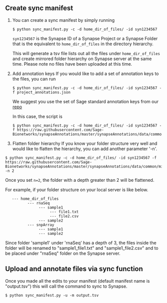 ## Create sync manifest
1. You can create a sync manifest by simply running 
   ```   
   $ python sync_manifest.py -c -d home_dir_of_files/ -id syn1234567
   ```
   `syn1234567` is the Synapse ID of a Synapse Project or a Synapse Folder that is the equivalent to `home_dir_of_files` in the directory hierarchy. 

    This will generate a tsv file lists out all the files under `home_dir_of_files` and create mirrored folder hierarchy on Synapse server at the same time. Please note no files have been uploaded at this time. 

2. Add annotation keys
   If you would like to add a set of annotation keys to the files, you can run
   ```
   $ python sync_manifest.py -c -d home_dir_of_files/ -id syn1234567 -f project_annotations.json
   ```
   We suggest you use the set of Sage standard annotation keys from our [repo](https://raw.githubusercontent.com/Sage-Bionetworks/synapseAnnotations/master/synapseAnnotations/data/common/minimal_Sage_standard.json)
     
   In this case, the script is 
   ```
   $ python sync_manifest.py -c -d home_dir_of_files/ -id syn1234567 -f https://raw.githubusercontent.com/Sage-Bionetworks/synapseAnnotations/master/synapseAnnotations/data/common/minimal_Sage_standard.json
   ```
3. Flatten folder hierarchy
   If you know your folder structure very well and would like to flatten the hierarchy, you can add another parameter '-n'.
```
$ python sync_manifest.py -c -d home_dir_of_files/ -id syn1234567 -f https://raw.githubusercontent.com/Sage-Bionetworks/synapseAnnotations/master/synapseAnnotations/data/common/minimal_Sage_standard.json -n 2
```   
   Once you set `n=2`, the folder with a depth greater than 2 will be flattened. 
   
   For example, if your folder structure on your local server is like below.
```   
   --- home_dir_of_files
          --- rnaSeq
               --- sample1
                    --- file1.txt
                    --- file2.csv
               --- sample2 
          --- snpArray
               --- sample1
               --- sample2
 ```
  Since folder 'sample1' under 'rnaSeq' has a depth of 3, the files inside the folder will be renamed to "sample1_file1.txt" and "sample1_file2.csv" and to be placed under "rnaSeq" folder on the Synapse server.

## Upload and annotate files via sync function
Once you made all the edits to your manifest (default manifest name is "output.tsv") this will call the command to sync to Synapse.

```
$ python sync_manifest.py -u -m output.tsv
```
